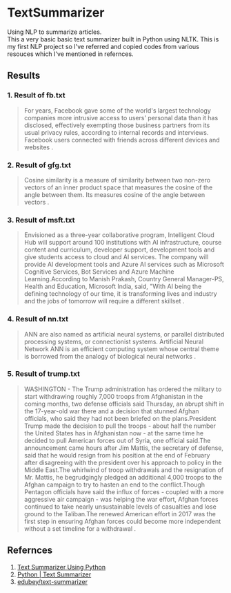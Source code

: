 # TextSummarizer
Using NLP to summarize articles.<br>
This a very basic basic text summarizer built in Python using NLTK. This is my first NLP project so I've referred and copied codes from various resouces which I've mentioned in refernces.<br>

## Results
### 1. Result of fb.txt
> For years, Facebook gave some of the world's largest technology companies more intrusive access to users' personal data than it has disclosed, effectively exempting those business partners from its usual privacy rules, according to internal records and interviews. Facebook users connected with friends across different devices and websites .

### 2. Result of gfg.txt
> Cosine similarity is a measure of similarity between two non-zero vectors of an inner product space that measures the cosine of the angle between them. Its measures cosine of the angle between vectors .

### 3. Result of msft.txt
> Envisioned as a three-year collaborative program, Intelligent Cloud Hub will support around 100 institutions with AI infrastructure, course content and curriculum, developer support, development tools and give students access to cloud and AI services. The company will provide AI development tools and Azure AI services such as Microsoft Cognitive Services, Bot Services and Azure Machine Learning.According to Manish Prakash, Country General Manager-PS, Health and Education, Microsoft India, said, "With AI being the defining technology of our time, it is transforming lives and industry and the jobs of tomorrow will require a different skillset .

### 4. Result of nn.txt
> ANN are also named as artificial neural systems, or parallel distributed processing systems, or connectionist systems. Artificial Neural Network ANN is an efficient computing system whose central theme is borrowed from the analogy of biological neural networks .

### 5. Result of trump.txt
> WASHINGTON - The Trump administration has ordered the military to start withdrawing roughly 7,000 troops from Afghanistan in the coming months, two defense officials said Thursday, an abrupt shift in the 17-year-old war there and a decision that stunned Afghan officials, who said they had not been briefed on the plans.President Trump made the decision to pull the troops - about half the number the United States has in Afghanistan now - at the same time he decided to pull American forces out of Syria, one official said.The announcement came hours after Jim Mattis, the secretary of defense, said that he would resign from his position at the end of February after disagreeing with the president over his approach to policy in the Middle East.The whirlwind of troop withdrawals and the resignation of Mr. Mattis, he begrudgingly pledged an additional 4,000 troops to the Afghan campaign to try to hasten an end to the conflict.Though Pentagon officials have said the influx of forces - coupled with a more aggressive air campaign - was helping the war effort, Afghan forces continued to take nearly unsustainable levels of casualties and lose ground to the Taliban.The renewed American effort in 2017 was the first step in ensuring Afghan forces could become more independent without a set timeline for a withdrawal .


## Refernces
1. [Text Summarizer Using Python](https://www.youtube.com/watch?v=dFe7tbH39Eg)
2. [Python | Text Summarizer](https://www.geeksforgeeks.org/python-text-summarizer/)
3. [edubey/text-summarizer](https://github.com/edubey/text-summarizer)
